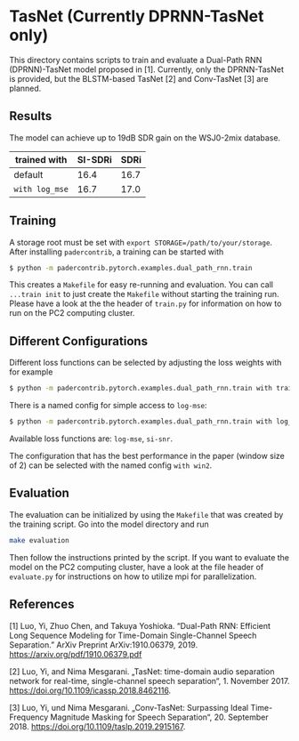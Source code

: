 TasNet (Currently DPRNN-TasNet only)
=============

This directory contains scripts to train and evaluate a Dual-Path RNN (DPRNN)-TasNet model proposed in [1].
Currently, only the DPRNN-TasNet is provided, but the BLSTM-based TasNet [2] and Conv-TasNet [3] are planned.

Results
-------

The model can achieve up to 19dB SDR gain on the WSJ0-2mix database.

| trained with  | SI-SDRi  | SDRi  |
|---|---|---|
| default  | 16.4  | 16.7  |
| `with log_mse`  | 16.7  | 17.0  |

Training
--------

A storage root must be set with `export STORAGE=/path/to/your/storage`.
After installing `padercontrib`, a training can be started with

```bash
$ python -m padercontrib.pytorch.examples.dual_path_rnn.train
```

This creates a `Makefile` for easy re-running and evaluation. You can call `...train init` to just create the `Makefile` without starting the training run.
Please have a look at the the header of `train.py` for information on how to run on the PC2 computing cluster. 

Different Configurations
------------------------

Different loss functions can be selected by adjusting the loss weights with for example

```bash
$ python -m padercontrib.pytorch.examples.dual_path_rnn.train with trainer.loss_weights.log-mse=1 trainer.loss_weights.si-snr=0
```

There is a named config for simple access to `log-mse`:

```bash
$ python -m padercontrib.pytorch.examples.dual_path_rnn.train with log_mse
```

Available loss functions are: `log-mse`, `si-snr`.

The configuration that has the best performance in the paper (window size of 2) can be selected with the named config `with win2`.

Evaluation
----------

The evaluation can be initialized by using the `Makefile` that was created by the training script.
Go into the model directory and run

```bash
make evaluation
```

Then follow the instructions printed by the script.
If you want to evaluate the model on the PC2 computing cluster, have a look at the file header of `evaluate.py` for instructions on how to utilize mpi for parallelization.

References
----------

  [1] Luo, Yi, Zhuo Chen, and Takuya Yoshioka. “Dual-Path RNN: Efficient
        Long Sequence Modeling for Time-Domain Single-Channel Speech
        Separation.” ArXiv Preprint ArXiv:1910.06379, 2019.
        https://arxiv.org/pdf/1910.06379.pdf
  
  [2] Luo, Yi, and Nima Mesgarani. „TasNet: time-domain audio separation network for real-time, single-channel speech separation“, 1. November 2017. https://doi.org/10.1109/icassp.2018.8462116.
  
  [3] Luo, Yi, und Nima Mesgarani. „Conv-TasNet: Surpassing Ideal Time-Frequency Magnitude Masking for Speech Separation“, 20. September 2018. https://doi.org/10.1109/taslp.2019.2915167.


